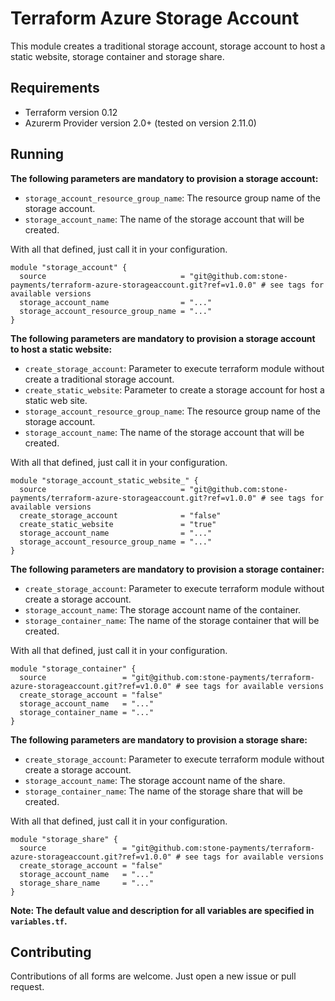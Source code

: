 # Terraform Azure Storage Account

This module creates a traditional storage account, storage account to host a static website, storage container and storage share.

## Requirements

- Terraform version 0.12
- Azurerm Provider version 2.0+ (tested on version 2.11.0)

## Running

**The following parameters are mandatory to provision a storage account:**

- ``storage_account_resource_group_name``: The resource group name of the storage account.
- ``storage_account_name``: The name of the storage account that will be created.

With all that defined, just call it in your configuration.

```hcl
module "storage_account" {
  source                              = "git@github.com:stone-payments/terraform-azure-storageaccount.git?ref=v1.0.0" # see tags for available versions
  storage_account_name                = "..."
  storage_account_resource_group_name = "..."
}
```
**The following parameters are mandatory to provision a storage account to host a static website:**

- ``create_storage_account``: Parameter to execute terraform module without create a traditional storage account.
- ``create_static_website``: Parameter to create a storage account for host a static web site.
- ``storage_account_resource_group_name``: The resource group name of the storage account.
- ``storage_account_name``: The name of the storage account that will be created.

With all that defined, just call it in your configuration.

```hcl
module "storage_account_static_website_" {
  source                              = "git@github.com:stone-payments/terraform-azure-storageaccount.git?ref=v1.0.0" # see tags for available versions
  create_storage_account              = "false"
  create_static_website               = "true"
  storage_account_name                = "..."
  storage_account_resource_group_name = "..."
}
```

**The following parameters are mandatory to provision a storage container:**

- ``create_storage_account``: Parameter to execute terraform module without create a storage account.
- ``storage_account_name``: The storage account name of the container.
- ``storage_container_name``: The name of the storage container that will be created.

With all that defined, just call it in your configuration.

```hcl
module "storage_container" {
  source                 = "git@github.com:stone-payments/terraform-azure-storageaccount.git?ref=v1.0.0" # see tags for available versions
  create_storage_account = "false"
  storage_account_name   = "..."
  storage_container_name = "..."
}
```
**The following parameters are mandatory to provision a storage share:**

- ``create_storage_account``: Parameter to execute terraform module without create a storage account.
- ``storage_account_name``: The storage account name of the share.
- ``storage_container_name``: The name of the storage share that will be created.

With all that defined, just call it in your configuration.

```hcl
module "storage_share" {
  source                 = "git@github.com:stone-payments/terraform-azure-storageaccount.git?ref=v1.0.0" # see tags for available versions
  create_storage_account = "false"
  storage_account_name   = "..."
  storage_share_name     = "..."
}
```

**Note: The default value and description for all variables are specified in `variables.tf`.**


## Contributing

Contributions of all forms are welcome. Just open a new issue or pull request.
